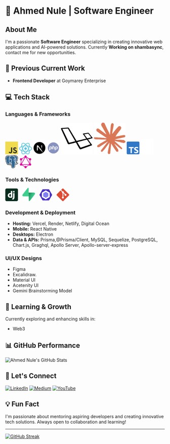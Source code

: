 # 👋 Ahmed Nule | Software Engineer 
## About Me
I'm a passionate **Software Engineer** specializing in creating innovative web applications and AI-powered solutions. Currently **Working on shambasync**, contact me for new opportunities.

## 🚀 Previous Current Work
- **Frontend Developer** at Goymarey Enterprise

## 💻 Tech Stack

### Languages & Frameworks

<img src="public/assets/images/javascript.svg" alt="react" width=40/>

<img src="public/assets/images/react.svg" alt="react" width=40/>

<img src="public/assets/images/next.svg" alt="next" width=40/>

<img src="public/assets/images/php.svg" alt="PHP" width=40/>

<img src="public/assets/images/laravel.svg" width="100" alt="Laravel" width=40/>

<img src="public/assets/images/claude.svg" width="100" alt="Laravel"  width=40/> 

<img src="public/assets/images/typescript.svg" alt="ts" width=40/>
<img src="public/assets/images/prisma.svg" alt="prisma" width=40/>

<img src="public/assets/images/postgresql.svg" alt="postgresql" width=40/>

<img src="public/assets/images/graphql.svg" alt="graphql" width=40/>




### Tools & Technologies
<img src="public/assets/images/django.svg" alt="django" width="40" style="margin-right: 10px;" />

<img src="public/assets/images/supabase.svg" alt="supabase" width="40" style="margin-right: 10px;" />

<img src="public/assets/images/eslint.svg" alt="eslint" width="40" style="margin-right: 10px;" />

<img src="public/assets/images/git.svg" alt="git" width="40" style="margin-right: 10px;" />

### Development & Deployment
- **Hosting:** Vercel, Render, Netlify, Digital Ocean
- **Mobile:** React Native
- **Desktops:** Electron
- **Data & APIs:** Prisma,@Prisma/Client, MySQL, Sequelize, PostgreSQL, Chart.js, Graghql, Apollo Server, Apollo-server-express

### UI/UX Designs
- Figma
- Excalidraw.
- Material UI
- Acetenity UI
- Gemini Brainstorming Model

## 🌱 Learning & Growth
Currently exploring and enhancing skills in:
- Web3

## 📊 GitHub Performance
![Ahmed Nule's GitHub Stats](https://github-readme-stats.vercel.app/api?username=ahmednule&theme=radical&hide_border=false&include_all_commits=true&count_private=true)

## 🤝 Let's Connect
[![LinkedIn](https://img.shields.io/badge/LinkedIn-%230077B5.svg?logo=linkedin&logoColor=white)](https://linkedin.com/in/ahmed-nule)
[![Medium](https://img.shields.io/badge/Medium-12100E?logo=medium&logoColor=white)](https://medium.com/@ahmednule)
[![YouTube](https://img.shields.io/badge/YouTube-%23FF0000.svg?logo=YouTube&logoColor=white)](https://youtube.com/@SEInProgressHub)

## 💡 Fun Fact
I'm passionate about mentoring aspiring developers and creating innovative tech solutions. Always open to collaboration and learning!


---
<a href="https://git.io/streak-stats"><img src="https://streak-stats.demolab.com?user=ahmednule&theme=dark" alt="GitHub Streak" /></a>
